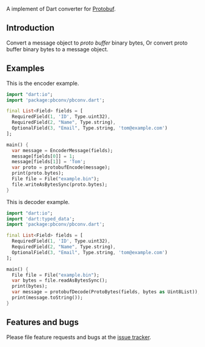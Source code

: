 A implement of Dart converter for [Protobuf](https://developers.google.com/protocol-buffers/).

## Introduction

Convert a message object to *proto buffer* binary bytes, Or convert proto buffer binary bytes to a message object.

## Examples
This is the encoder example.
```dart
import "dart:io";
import 'package:pbconv/pbconv.dart';

final List<Field> fields = [
  RequiredField(1, 'ID', Type.uint32),
  RequiredField(2, "Name", Type.string),
  OptionalField(3, "Email", Type.string, 'tom@example.com')
];

main() {
  var message = EncoderMessage(fields);
  message[fields[0]] = 1;
  message[fields[1]] = 'Tom';
  var proto = protobufEncode(message);
  print(proto.bytes);
  File file = File("example.bin");
  file.writeAsBytesSync(proto.bytes);
}
```

This is decoder example.
```dart
import "dart:io";
import 'dart:typed_data';
import 'package:pbconv/pbconv.dart';

final List<Field> fields = [
  RequiredField(1, 'ID', Type.uint32),
  RequiredField(2, "Name", Type.string),
  OptionalField(3, "Email", Type.string, 'tom@example.com')
];

main() {
  File file = File("example.bin");
  var bytes = file.readAsBytesSync();
  print(bytes);
  var message = protobufDecode(ProtoBytes(fields, bytes as Uint8List));
  print(message.toString());
}
```

## Features and bugs
Please file feature requests and bugs at the [issue tracker][tracker].

[tracker]: https://github.com/skyarm/pbconv/issues
